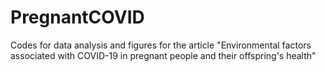 # PregnantCOVID
Codes for data analysis and figures for the article "Environmental factors associated with COVID-19 in pregnant people and their offspring's health"
